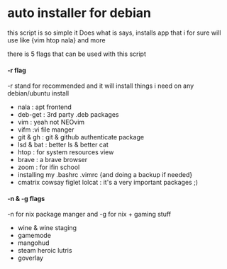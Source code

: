 # auto installer for debian
this script is so simple it Does what is says, installs app that i for sure will use like {vim htop nala} and more

there is 5 flags that can be used with this script
#### -r flag
-r stand for recommended and it will install things i need on any debian/ubuntu install

- nala : apt frontend
- deb-get : 3rd party .deb packages
- vim : yeah not NEOvim
- vifm :vi file manger
- git & gh : git & github authenticate package
- lsd & bat : better ls & better cat
- htop : for system resources view
- brave : a brave browser
- zoom : for ifin school
- installing my .bashrc .vimrc {and doing a backup if needed}
- cmatrix cowsay figlet lolcat : it's a very important packages ;)

#### -n & -g flags
-n for nix package manger and -g for nix + gaming stuff

- wine & wine staging
- gamemode
- mangohud
- steam heroic lutris
- goverlay
